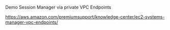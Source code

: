 Demo Session Manager via private VPC Endpoints

https://aws.amazon.com/premiumsupport/knowledge-center/ec2-systems-manager-vpc-endpoints/